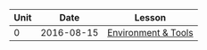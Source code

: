 | Unit|  Date      | Lesson |
|--- |---|---|
| 0    | 2016-08-15 | [Environment & Tools](lessons/env-and-tools) |

